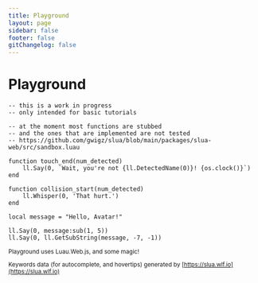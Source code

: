 ```yaml
---
title: Playground
layout: page
sidebar: false
footer: false
gitChangelog: false
---
```


<div class="relative mx-8 my-7 flex flex-col gap-3 [&>h1]:text-xl">

# Playground <Badge class="absolute right-0" type="info" text="work in progress" />

<SLuaRepl class="min-h-[calc(100vh-13.5rem)]" storage-key="playground">

```luau
-- this is a work in progress
-- only intended for basic tutorials

-- at the moment most functions are stubbed
-- and the ones that are implemented are not tested
-- https://github.com/gwigz/slua/blob/main/packages/slua-web/src/sandbox.luau

function touch_end(num_detected)
	ll.Say(0, `Wait, you're not {ll.DetectedName(0)}! {os.clock()}`)
end

function collision_start(num_detected)
	ll.Whisper(0, 'That hurt.')
end

local message = "Hello, Avatar!"

ll.Say(0, message:sub(1, 5))
ll.Say(0, ll.GetSubString(message, -7, -1))
```

</SLuaRepl>

<small class="text-sm text-muted-foreground [&_a]:underline [&_a]:hover:text-primary-foreground">

Playground uses Luau.Web.js, and some magic!

Keywords data (for autocomplete, and hovertips) generated by [https://slua.wlf.io](https://slua.wlf.io)

</small>

</div>
